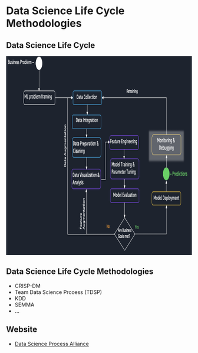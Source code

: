 # Data Science Life Cycle Methodologies

## Data Science Life Cycle

<img src="https://raw.githubusercontent.com/ElizaLo/Data-Science/master/img/Data_Science_Life_Cycle_Methodologies.png" width="1021" height="539">

## Data Science Life Cycle Methodologies

-  CRISP-DM
-  Team Data Science Prcoess (TDSP)
-  KDD
-  SEMMA
-  ...


## Website

- [Data Science Process Alliance](https://www.datascience-pm.com)
